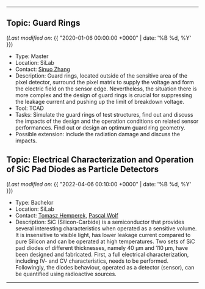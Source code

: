 ***

## Topic: Guard Rings

(_Last modified on_: {{ "2020-01-06 00:00:00 +0000" | date: '%B %d, %Y' }})

- Type: Master
- Location: SiLab
- Contact: [Sinuo Zhang](mailto:s.zhang@physik.uni-bonn.de)
- Description: Guard rings, located outside of the sensitive area of the pixel detector, surround the pixel matrix to supply the voltage and form the electric field on the sensor edge. Nevertheless, the situation there is more complex and the design of guard rings is crucial for suppressing the leakage current and pushing up the limit of breakdown voltage.
- Tool: TCAD
- Tasks: Simulate the guard rings of test structures, find out and discuss the impacts of the design and the operation conditions on related sensor performances.  Find out or design an optimum guard ring geometry.
- Possible extension: include the radiation damage and discuss the impacts.

## Topic: Electrical Characterization and Operation of SiC Pad Diodes as Particle Detectors

(_Last modified on_: {{ "2022-04-06 00:10:00 +0000" | date: '%B %d, %Y' }})

- Type: Bachelor
- Location: SiLab
- Contact: [Tomasz Hemperek](mailto:hemperek@physik.uni-bonn.de), [Pascal Wolf](mailto:wolf@physik.uni-bonn.de)
- Description: SiC (Silicon-Carbide) is a semiconductor that provides several interesting characteristics when operated as a sensitive volume. It is insensitive to visible light, has lower leakage current compared to pure Silicon and can be operated at high temperatures. Two sets of SiC pad diodes of different thicknesses, namely 40 µm and 110 µm, have been designed and fabricated. First, a full electrical characterization, including IV- and CV characteristics, needs to be performed. Followingly, the diodes behaviour, operated as a detector (sensor), can be quantified using radioactive sources.

***
